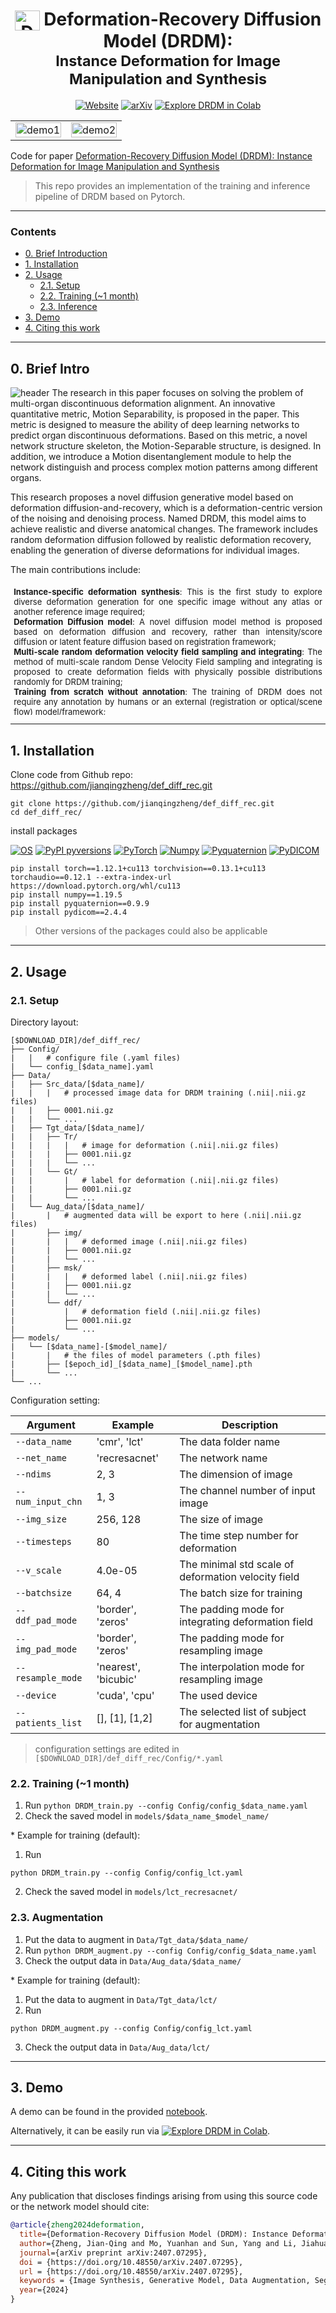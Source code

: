 <div align="center">
<h1> 
<img src="docs/static/images/drdm_icon.png" alt="DRDM Icon" style="width: 40px; height: 32px; vertical-align: -8px;">
Deformation-Recovery Diffusion Model (DRDM): <br />
<small>Instance Deformation for Image Manipulation and Synthesis</small> 
</h1>

<a href="https://jianqingzheng.github.io/def_diff_rec/"><img alt="Website" src="https://img.shields.io/website?url=https%3A%2F%2Fjianqingzheng.github.io%2Fdef_diff_rec%2F&up_message=online&up_color=darkcyan&down_message=offline&down_color=darkgray&label=Project%20Page"></a>
[![arXiv](https://img.shields.io/badge/arXiv-2407.07295-b31b1b.svg)](https://doi.org/10.48550/arXiv.2407.07295)
[![Explore DRDM in Colab](https://colab.research.google.com/assets/colab-badge.svg)](https://colab.research.google.com/github/jianqingzheng/def_diff_rec/blob/main/def_diff_rec.ipynb)

</div>

<table>
  <tr>
    <td><img src="docs/static/images/demo_3d_2.gif" alt="demo1" width="100%" /></td>
    <td><img src="docs/static/images/demo_3d_3x3.gif" alt="demo2" width="100%" /></td>
  </tr>
</table>

Code for paper [Deformation-Recovery Diffusion Model (DRDM): Instance Deformation for Image Manipulation and Synthesis](https://doi.org/10.48550/arXiv.2407.07295)


> This repo provides an implementation of the training and inference pipeline of DRDM based on Pytorch. 

---
### Contents ###
- [0. Brief Introduction](#0-brief-intro)
- [1. Installation](#1-installation)
- [2. Usage](#2-usage)
  - [2.1. Setup](#21-setup)
  - [2.2. Training (~1 month)](#22-training-1-month)
  - [2.3. Inference](#23-inference)
- [3. Demo](#3-demo)
- [4. Citing this work](#4-citing-this-work)


---

## 0. Brief Intro ##

![header](docs/static/images/graphic_abstract.png)
The research in this paper focuses on solving the problem of multi-organ discontinuous deformation alignment. An innovative quantitative metric, Motion Separability, is proposed in the paper. This metric is designed to measure the ability of deep learning networks to predict organ discontinuous deformations. Based on this metric, a novel network structure skeleton, the Motion-Separable structure, is designed. In addition, we introduce a Motion disentanglement module to help the network distinguish and process complex motion patterns among different organs.

This research proposes a novel diffusion generative model based on deformation diffusion-and-recovery, which is a deformation-centric version of the noising and denoising process.
Named DRDM, this model aims to achieve realistic and diverse anatomical changes. The framework includes random deformation diffusion followed by realistic deformation recovery, enabling the generation of diverse deformations for individual images.


The main contributions include:
<ul style="width: auto; height: 200px; overflow: auto; padding:0.4em; margin:0em; text-align:justify; font-size:small">
  <li> <b>Instance-specific deformation synthesis</b>: This is the first study to explore diverse deformation generation for one specific image without any atlas or another reference image required;
  </li>
  <li> <b>Deformation Diffusion model</b>: A novel diffusion model method is proposed based on deformation diffusion and recovery, rather than intensity/score diffusion or latent feature diffusion based on registration framework;
  </li>
  <li> <b>Multi-scale random deformation velocity field sampling and integrating</b>: The method of multi-scale random Dense Velocity Field sampling and integrating is proposed to create deformation fields with physically possible distributions randomly for DRDM training;
  </li>
  <li> <b>Training from scratch without annotation</b>: The training of DRDM does not require any annotation by humans or an external (registration or optical/scene flow) model/framework;
  </li>
  <li> <b>Data augmentation for few-shot learning</b>: The diverse deformation field generated by DRDM is used on both image and pixel-level segmentation, to augment morphological information without changes in anatomical topology. Thus it enables augmented data for few-shot learning tasks;
  </li>
  <li> <b>Synthetic training for image registration</b>: The synthetic deformation created by DRDM can be used to train an image registration model without any external annotation;
  </li>
  <li> <b>Benefiting downstream tasks</b>: The experimental results show that data augmentation or synthesis by DRDM improves the downstream tasks, including segmentation and registration. The segmentation method and the registration method based on DRDM respectively outperform the previous augmentation method and the previous synthetic training method, which validate the plausibility and the value of the deformation field generated by DRDM.
  </li>
</ul>

---
## 1. Installation ##

Clone code from Github repo: https://github.com/jianqingzheng/def_diff_rec.git
```shell
git clone https://github.com/jianqingzheng/def_diff_rec.git
cd def_diff_rec/
```


install packages

[![OS](https://img.shields.io/badge/OS-Windows%7CLinux-darkblue)]()
[![PyPI pyversions](https://img.shields.io/badge/Python-3.8-blue)](https://pypi.python.org/pypi/ansicolortags/)
[![PyTorch](https://img.shields.io/badge/PyTorch-1.12.1+cu113-lightblue)](https://pytorch.org/)
[![Numpy](https://img.shields.io/badge/Numpy-1.19.5-lightblue)](https://numpy.org)
[![Pyquaternion](https://img.shields.io/badge/Pyquaternion-0.9.9-lightblue)](https://pypi.org/project/pyquaternion/)
[![PyDICOM](https://img.shields.io/badge/PyDICOM-2.4.4-lightblue)](https://pydicom.github.io/)

```shell
pip install torch==1.12.1+cu113 torchvision==0.13.1+cu113 torchaudio==0.12.1 --extra-index-url https://download.pytorch.org/whl/cu113
pip install numpy==1.19.5
pip install pyquaternion==0.9.9
pip install pydicom==2.4.4
```

> Other versions of the packages could also be applicable



---
## 2. Usage ##

### 2.1. Setup ###

Directory layout:
```
[$DOWNLOAD_DIR]/def_diff_rec/ 
├── Config/
|   |   # configure file (.yaml files)
|   └── config_[$data_name].yaml
├── Data/
|   ├── Src_data/[$data_name]/
|   |   |   # processed image data for DRDM training (.nii|.nii.gz files)
|   |   ├── 0001.nii.gz
|   |   └── ...
|   ├── Tgt_data/[$data_name]/
|   |	├── Tr/
|   |   |   |   # image for deformation (.nii|.nii.gz files)
|   |   |   ├── 0001.nii.gz
|   |   |   └── ...
|   |	└── Gt/
|   |       |   # label for deformation (.nii|.nii.gz files)
|   |       ├── 0001.nii.gz
|   |       └── ...
|   └── Aug_data/[$data_name]/
|       |   # augmented data will be export to here (.nii|.nii.gz files)
|    	├── img/
|       |   |   # deformed image (.nii|.nii.gz files)
|       |   ├── 0001.nii.gz
|       |   └── ...
|    	├── msk/
|       |   |   # deformed label (.nii|.nii.gz files)
|       |   ├── 0001.nii.gz
|       |   └── ...
|    	└── ddf/
|           |   # deformation field (.nii|.nii.gz files)
|           ├── 0001.nii.gz
|           └── ...
├── models/
|   └── [$data_name]-[$model_name]/
|       |   # the files of model parameters (.pth files)
|       ├── [$epoch_id]_[$data_name]_[$model_name].pth
|       └── ...
└── ...
```

Configuration setting:

<div align="center">
	
| Argument              | Example           | Description                                	|
| --------------------- | ----------------- |----------------------------------------------|
| `--data_name` 	    |'cmr', 'lct'        | The data folder name                    |
| `--net_name` 	        |'recresacnet'      | The network name                    |
| `--ndims` 	        |2, 3                | The dimension of image                    |
| `--num_input_chn` 	|1, 3                | The channel number of input image               |
| `--img_size` 	        |256, 128            | The size of image                    |
| `--timesteps` 	    |80                 | The time step number for deformation             |
| `--v_scale` 	        |4.0e-05             | The minimal std scale of deformation velocity field  |
| `--batchsize` 	    |64, 4               | The batch size for training                    |
| `--ddf_pad_mode` 	    |'border', 'zeros'   | The padding mode for integrating deformation field   |
| `--img_pad_mode` 	    |'border', 'zeros'   | The padding mode for resampling image    |
| `--resample_mode` 	|'nearest', 'bicubic'| The interpolation mode for resampling image     |
| `--device` 	        |'cuda', 'cpu'       | The used device     |
| `--patients_list` 	|[], [1], [1,2]       | The selected list of subject for augmentation     |
</div>

> configuration settings are edited in `[$DOWNLOAD_DIR]/def_diff_rec/Config/*.yaml`


### 2.2. Training (~1 month) ###

1. Run ```python DRDM_train.py --config Config/config_$data_name.yaml```
2. Check the saved model in `models/$data_name_$model_name/`

\* Example for training (default):

1. Run 
```shell
python DRDM_train.py --config Config/config_lct.yaml
```
2. Check the saved model in `models/lct_recresacnet/`

### 2.3. Augmentation ###

1. Put the data to augment in `Data/Tgt_data/$data_name/`
2. Run ```python DRDM_augment.py --config Config/config_$data_name.yaml```
3. Check the output data in `Data/Aug_data/$data_name/`

\* Example for training (default):

1. Put the data to augment in `Data/Tgt_data/lct/`
2. Run 
```shell
python DRDM_augment.py --config Config/config_lct.yaml
```
3. Check the output data in `Data/Aug_data/lct/`

---
## 3. Demo ##

A demo can be found in the provided [notebook](https://github.com/jianqingzheng/def_diff_rec/blob/main/def_diff_rec.ipynb).

Alternatively, it can be easily run via [![Explore DRDM in Colab](https://colab.research.google.com/assets/colab-badge.svg)](https://colab.research.google.com/github/jianqingzheng/def_diff_rec/blob/main/def_diff_rec.ipynb).


---

## 4. Citing this work

Any publication that discloses findings arising from using this source code or the network model should cite:

```bibtex
@article{zheng2024deformation,
  title={Deformation-Recovery Diffusion Model (DRDM): Instance Deformation for Image Manipulation and Synthesis},
  author={Zheng, Jian-Qing and Mo, Yuanhan and Sun, Yang and Li, Jiahua and Wu, Fuping and Wang, Ziyang and Vincent, Tonia and Papie{\.z}, Bart{\l}omiej W},
  journal={arXiv preprint arXiv:2407.07295},
  doi = {https://doi.org/10.48550/arXiv.2407.07295},
  url = {https://doi.org/10.48550/arXiv.2407.07295},
  keywords = {Image Synthesis, Generative Model, Data Augmentation, Segmentation, Registration},
  year={2024}
}    
```
